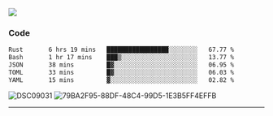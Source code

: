 

![](https://visitor-badge.glitch.me/badge?page_id=jakenherman.jakenherman)

### Code
<!--START_SECTION:waka-->

```txt
Rust       6 hrs 19 mins   █████████████████░░░░░░░░   67.77 %
Bash       1 hr 17 mins    ███▒░░░░░░░░░░░░░░░░░░░░░   13.77 %
JSON       38 mins         █▓░░░░░░░░░░░░░░░░░░░░░░░   06.95 %
TOML       33 mins         █▓░░░░░░░░░░░░░░░░░░░░░░░   06.03 %
YAML       15 mins         ▓░░░░░░░░░░░░░░░░░░░░░░░░   02.82 %
```

<!--END_SECTION:waka-->



![DSC09031](https://github.com/JakenHerman/JakenHerman/assets/4694843/d0a4f563-5528-4464-9538-0dd479edc7cf)
![79BA2F95-88DF-48C4-99D5-1E3B5FF4EFFB](https://github.com/JakenHerman/JakenHerman/assets/4694843/4bbb0b71-b719-4978-b0c7-b4721bb680bc)


---
